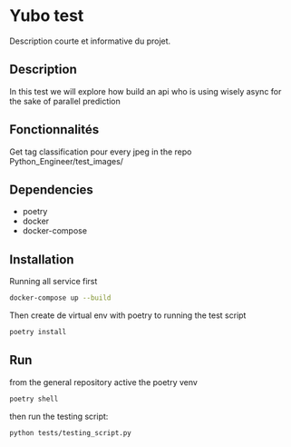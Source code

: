 # Yubo test

Description courte et informative du projet.

## Description

In this test we will explore how build an api who is using wisely  async for the sake of parallel prediction 

## Fonctionnalités

Get tag classification pour every jpeg in the repo Python_Engineer/test_images/

## Dependencies 

- poetry
- docker
- docker-compose
## Installation

Running all service first

```bash
docker-compose up --build
```

Then create de virtual env with poetry to running the  test script

```bash
poetry install
```


## Run

from the general repository active the poetry venv

```bash
poetry shell
```

then run the testing script: 

```bash
python tests/testing_script.py
```